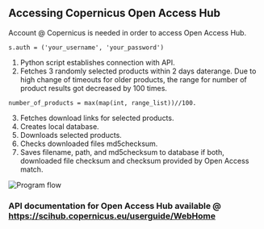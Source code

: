 ## Accessing Copernicus Open Access Hub

Account @ Copernicus is needed in order to access Open Access Hub.

``s.auth = ('your_username', 'your_password')``

1. Python script establishes connection with API. 
2. Fetches 3 randomly selected products within 2 days daterange.
Due to high change of timeouts for older products, 
the range for number of product results got decreased by 100 times.

``number_of_products = max(map(int, range_list))//100.``

3. Fetches download links for selected products. 
4. Creates local database.
5. Downloads selected products.
6. Checks downloaded files md5checksum.
6. Saves filename, path, and md5checksum to database if both, downloaded file checksum and checksum provided by Open Access match.

![Program flow](/assets/34.png?raw=true)



### API documentation for Open Access Hub available @ https://scihub.copernicus.eu/userguide/WebHome